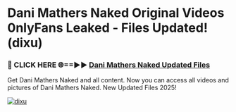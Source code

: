 # Dani Mathers Naked Original Videos 0nlyFans Leaked - Files Updated! (dixu)

<h3>🔴 CLICK HERE 🌐==►► <a href="https://tinyurl.com/up5wt9bj" rel="nofollow">Dani Mathers Naked Updated Files</a></h3>

Get Dani Mathers Naked and all content. Now you can access all videos and pictures of Dani Mathers Naked. New Updated Files 2025!

[![dixu](https://i.imgur.com/ABiUzMV.gif)](https://tinyurl.com/up5wt9bj)
